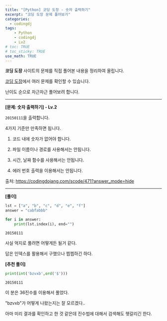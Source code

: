 ```yaml
---
title: "[Python] 코딩 도장 - 숫자 출력하기"
excerpt: "코딩 도장 문제 풀어보기"
categories: 
  - codingdj
tags: 
    - Python
    - codingdj
    - Lv2
# toc: TRUE
# toc_sticky: TRUE
use_math: TRUE
---
```


**코딩 도장** 사이트의 문제를 직접 풀어본 내용을 정리하여 올립니다.

[코딩 도장](https://codingdojang.com/)에서 여러 문제를 확인할 수 있습니다.

난이도 순으로 차근차근 풀어보려 합니다.

---

**[문제: 숫자 출력하기] - Lv.2**

`20150111`을 출력합니다.

4가지 기준만 만족하면 됩니다.

1. 코드 내에 숫자가 없어야 합니다.


2. 파일 이름이나 경로를 사용해서는 안됩니다.


3. 시간, 날짜 함수를 사용해서는 안됩니다.


4. 에러 번호 출력을 이용해서는 안됩니다.

출처: <https://codingdojang.com/scode/471?answer_mode=hide>

---

**[풀이]**


```python
lst = ["a", "b", "c", "d", "e", "f"]
answer = "cabfabbb"

for i in answer:
    print(lst.index(i), end="")
```

    20150111

사실 억지로 풀려면 어떻게든 될거 같다.

답은 인덱스를 활용해서 구했으나 찝찝하긴 하다.

**[추천 풀이]**


```python
print(int('bzvxb',ord('$')))
```

    20150111
    

이 분은 36진수를 이용해서 풀었다.

"bzvxb"가 어떻게 나왔는지는 잘 모르겠다..

아마 미리 결과를 확인하고 한 것 같은데 진수법에 대해서 검색해도 헷갈리긴 한다.
